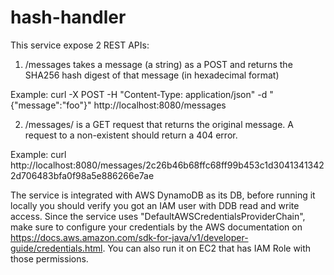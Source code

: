 # hash-handler

This service expose 2 REST APIs:
1. /messages takes a message (a string) as a POST and returns the SHA256 hash digest of
that message (in hexadecimal format)

Example: 
curl -X POST -H "Content-Type: application/json" -d "{\"message\":\"foo\"}" http://localhost:8080/messages

2. /messages/<hash> is a GET request that returns the original message. A request to a
   non-existent<hash> should return a 404 error.
   
Example: 
 curl http://localhost:8080/messages/2c26b46b68ffc68ff99b453c1d30413413422d706483bfa0f98a5e886266e7ae
 
The service is integrated with AWS DynamoDB as its DB, before running it locally you should verify you got an IAM user 
with DDB read and write access. Since the service uses "DefaultAWSCredentialsProviderChain", make sure to configure your 
credentials by the AWS documentation on https://docs.aws.amazon.com/sdk-for-java/v1/developer-guide/credentials.html. 
You can also run it on EC2 that has IAM Role with those permissions.
